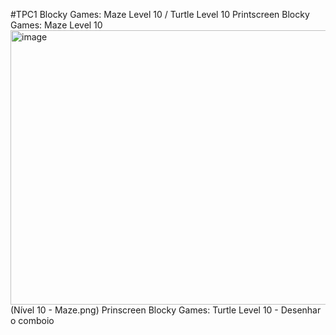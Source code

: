 #TPC1
Blocky Games: Maze Level 10 / Turtle Level 10
Printscreen Blocky Games: Maze Level 10
<img width="952" height="439" alt="image" src="https://github.com/user-attachments/assets/a8a1c5c7-3766-455f-b356-df2a69943c33" />(Nível 10 - Maze.png)
Prinscreen Blocky Games: Turtle Level 10 - Desenhar o comboio
